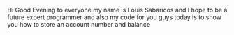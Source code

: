 Hi Good Evening to everyone my name is Louis Sabaricos and I hope to be a future expert programmer and also my code for you guys today is to show you how to store an account number and balance
